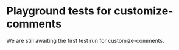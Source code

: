 # Playground tests for customize-comments
We are still awaiting the first test run for customize-comments.

